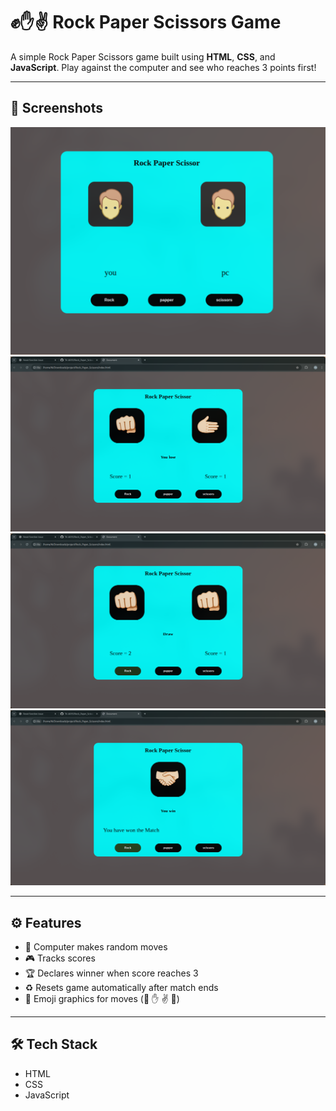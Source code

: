 # ✊✋✌️ Rock Paper Scissors Game

A simple Rock Paper Scissors game built using **HTML**, **CSS**, and **JavaScript**. Play against the computer and see who reaches 3 points first!

---


## 📸 Screenshots

![Game Screenshot](./img/2.png)  
![Game Screenshot](./img/3.png)  
![Game Screenshot](./img/4.png)  
![Game Screenshot](./img/5.png)  

---

## ⚙️ Features

- 🧠 Computer makes random moves
- 🎮 Tracks scores
- 🏆 Declares winner when score reaches 3
- ♻️ Resets game automatically after match ends
- 🎨 Emoji graphics for moves (👊 ✋ ✌️ 🤝)

---

## 🛠️ Tech Stack

- HTML
- CSS
- JavaScript


